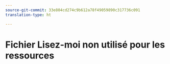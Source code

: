 ```yaml
---
source-git-commit: 33e804cd274c9b612a78f49059890c317736c091
translation-type: ht

---
```

# Fichier Lisez-moi non utilisé pour les ressources
